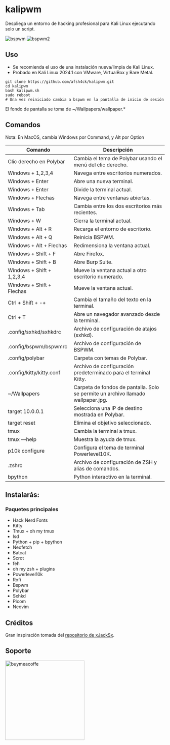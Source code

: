 # kalipwm

Despliega un entorno de hacking profesional para Kali Linux ejecutando solo un script.

![bspwm](https://github.com/afsh4ck/kalipwm/assets/132138425/cac4fb37-fd1b-43d5-a16f-90b867742da2)
![bspwm2](https://github.com/afsh4ck/kalipwm/assets/132138425/7a7890a3-71ef-4664-8435-560053eb87ba)

## Uso

- Se recomienda el uso de una instalación nueva/limpia de Kali Linux.
- Probado en Kali Linux 2024.1 con VMware, VirtualBox y Bare Metal.

```
git clone https://github.com/afsh4ck/kalipwm.git
cd kalipwm
bash kalipwm.sh
sudo reboot
# Una vez reiniciado cambia a bspwm en la pantalla de inicio de sesión
```

El fondo de pantalla se toma de ~/Wallpapers/wallpaper.*

## Comandos

Nota: En MacOS, cambia Windows por Command, y Alt por Option

| Comando                     | Descripción                                                 |
|-----------------------------|-------------------------------------------------------------|
| Clic derecho en Polybar     | Cambia el tema de Polybar usando el menú del clic derecho.  |
| Windows + 1,2,3,4           | Navega entre escritorios numerados.                         |
| Windows + Enter             | Abre una nueva terminal.                                    |
| Windows + Enter             | Divide la terminal actual.                                  |
| Windows + Flechas           | Navega entre ventanas abiertas.                             |
| Windows + Tab               | Cambia entre los dos escritorios más recientes.             |
| Windows + W                 | Cierra la terminal actual.                                  |
| Windows + Alt + R           | Recarga el entorno de escritorio.                           |
| Windows + Alt + Q           | Reinicia BSPWM.                                             |
| Windows + Alt + Flechas     | Redimensiona la ventana actual.                             |
| Windows + Shift + F         | Abre Firefox.                                               |
| Windows + Shift + B         | Abre Burp Suite.                                            |
| Windows + Shift + 1,2,3,4   | Mueve la ventana actual a otro escritorio numerado.         |
| Windows + Shift + Flechas   | Mueve la ventana actual.                                    |
| Ctrl + Shift + -+           | Cambia el tamaño del texto en la terminal.                  |
| Ctrl + T                    | Abre un navegador avanzado desde la terminal.               |
| .config/sxhkd/sxhkdrc       | Archivo de configuración de atajos (sxhkd).                 |
| .config/bspwm/bspwmrc       | Archivo de configuración de BSPWM.                          |
| .config/polybar             | Carpeta con temas de Polybar.                               |
| .config/kitty/kitty.conf    | Archivo de configuración predeterminado para el terminal Kitty. |
| ~/Wallpapers                | Carpeta de fondos de pantalla. Solo se permite un archivo llamado wallpaper.jpg. |
| target 10.0.0.1             | Selecciona una IP de destino mostrada en Polybar.           |
| target reset                | Elimina el objetivo seleccionado.                           |
| tmux                        | Cambia la terminal a tmux.                                  |
| tmux —help                  | Muestra la ayuda de tmux.                                   |
| p10k configure              | Configura el tema de terminal Powerlevel10K.                |
| .zshrc                      | Archivo de configuración de ZSH y alias de comandos.        |
| bpython                     | Python interactivo en la terminal.                          |

## Instalarás:

### Paquetes principales

- Hack Nerd Fonts
- Kitty
- Tmux + oh my tmux
- lsd
- Python + pip + bpython
- Neofetch
- Batcat
- Scrot
- feh
- oh my zsh + plugins
- Powerlevel10k
- Rofi
- Bspwm
- Polybar
- Sxhkd
- Picom
- Neovim

## Créditos

Gran inspiración tomada del [repositorio de xJackSx](https://github.com/xJackSx/BSPWMparrot).

## Soporte

<a href="https://www.buymeacoffee.com/afsh4ck" rel="nofollow"><img width="250" alt="buymeacoffe" src="https://camo.githubusercontent.com/cd9a722712fec4278ef95ff114b458897a37a52ef8129b6c833efcf8c66e2211/68747470733a2f2f63646e2e6275796d6561636f666665652e636f6d2f627574746f6e732f76322f64656661756c742d6f72616e67652e706e67" data-canonical-src="https://cdn.buymeacoffee.com/buttons/v2/default-orange.png" style="max-width: 100%;"></a>

